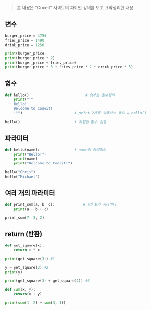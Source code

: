 > 본 내용은 "Codeit" 사이트의 파이썬 강의를 보고 요약정리한 내용
## 변수
```python
burger_price = 4750
fries_price = 1490
drink_price = 1250

print(burger_price)
print(burger_price * 2)
print(burger_price + fries_price)
print(burger_price * 3 + fries_price * 2 + drink_price * 5) ;
```

## 함수
```python
def hello():                         # def는 함수정의
    print("""
    Hello!
    Welcome to Codeit!
    """)                        # print 2개를 실행하는 함수 = hello()
    
hello()                         # 지정된 함수 실행
```

## 파라미터
```python
def hello(name):                # name이 파라미터
    print("Hello!")
    print(name)
    print("Welcome to Codeit!")

hello("Chris")
hello("Michael")
```

## 여러 개의 파라미터
```python
def print_sum(a, b, c):             # a와 b가 파라미터
    print(a + b + c)      

print_sum(7, 3, 2)
```     

## return (반환)
```python
def get_square(x):
    return x * x

print(get_square(3)) #1

y = get_square(3) #2
print(y)

print(get_square(3) + get_square(4)) #3

def sum(x, y):
    return(x + y)

print(sum(1, 2) + sum(3, 4))
```
